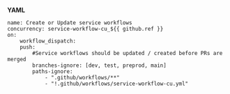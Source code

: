 **YAML**

    name: Create or Update service workflows
    concurrency: service-workflow-cu_${{ github.ref }}
    on:
	    workflow_dispatch:
	    push:  
		    #Service workflows should be updated / created before PRs are merged
		    branches-ignore: [dev, test, preprod, main]
		    paths-ignore:
			    - ".github/workflows/**"
			    - "!.github/workflows/service-workflow-cu.yml"
